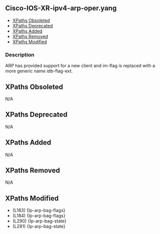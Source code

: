## Cisco-IOS-XR-ipv4-arp-oper.yang

- [XPaths Obsoleted](#xpaths-obsoleted)
- [XPaths Deprecated](#xpaths-deprecated)
- [XPaths Added](#xpaths-added)
- [XPaths Removed](#xpaths-removed)
- [XPaths Modified](#xpaths-modified)

### Description

ARP has provided support for a new client and im-flag is replaced with a more generic name idb-flag-ext.

## XPaths Obsoleted

N/A

## XPaths Deprecated

N/A

## XPaths Added

N/A

## XPaths Removed

N/A

## XPaths Modified

- (L183)	{Ip-arp-bag-flags}
- (L184)	{Ip-arp-bag-flags}
- (L290)	{Ip-arp-bag-state}
- (L291)	{Ip-arp-bag-state}

